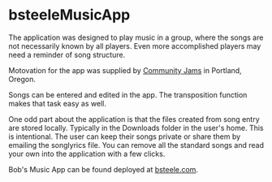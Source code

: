 # bsteeleMusicApp

The application was designed to play music in a group,
where the songs are not necessarily known by all players.
Even more accomplished players may need a reminder of song structure.

Motovation for the app was supplied by [Community Jams](http://communityjams.org)
in Portland, Oregon. 

Songs can be entered and edited in the app.
The transposition function makes that task easy as well.

One odd part about the application is that the files created from song
entry are stored locally.  Typically in the Downloads folder in the user's home.
This is intentional.  The user can keep their songs private or share them by
emailing the songlyrics file.  You can remove all the standard songs and read your own
into the application with a few clicks.

Bob's Music App can be found deployed at 
[bsteele.com](http://www.bsteele.com/bsteeleMusicApp/index.html).